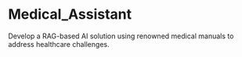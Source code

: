 # Medical_Assistant
Develop a RAG-based AI solution using renowned medical manuals to address healthcare challenges.
